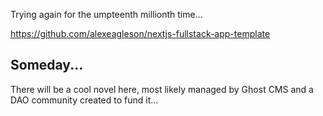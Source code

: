 Trying again for the umpteenth millionth time...

https://github.com/alexeagleson/nextjs-fullstack-app-template

## Someday...
There will be a cool novel here, most likely managed by Ghost CMS and a DAO community created to fund it...
